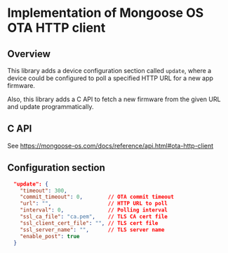 # Implementation of Mongoose OS OTA HTTP client

## Overview

This library adds a device configuration section called `update`, where
a device could be configured to poll a specified HTTP URL for a new
app firmware.

Also, this library adds a C API to fetch a new firmware from the given
URL and update programmatically.

## C API

See https://mongoose-os.com/docs/reference/api.html#ota-http-client 

## Configuration section


```json
  "update": {
    "timeout": 300,
    "commit_timeout": 0,        // OTA commit timeout
    "url": "",                  // HTTP URL to poll
    "interval": 0,              // Polling interval
    "ssl_ca_file": "ca.pem",    // TLS CA cert file
    "ssl_client_cert_file": "", // TLS cert file
    "ssl_server_name": "",      // TLS server name
    "enable_post": true
  }
```

